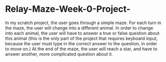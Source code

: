 # Relay-Maze-Week-0-Project-
In my scratch project, the user goes through a simple maze. For each turn in the maze, the user will change into a different animal. In order to change into each animal, the user will have to answer a true or false question about this animal (this is the only part of the project that requires keyboard input, because the user must type in the correct answer to the question, in order to move on.) At the end of the maze, the user will reach a star, and have to answer another, more complicated question about it.

